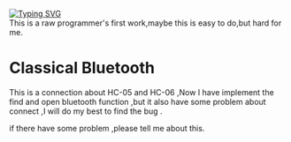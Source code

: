 [![Typing SVG](https://readme-typing-svg.demolab.com?font=Fira+Code&pause=1000&width=435&lines=Hello+I+am+lb)](https://git.io/typing-svg)   
This is a raw programmer's first work,maybe this is easy to do,but hard for me.


# Classical Bluetooth

 This is a connection about HC-05 and HC-06 ,Now I have implement the find and open bluetooth function ,but it also have some problem about connect ,I will do my best to find the bug .

if there have some problem ,please tell me about this.
